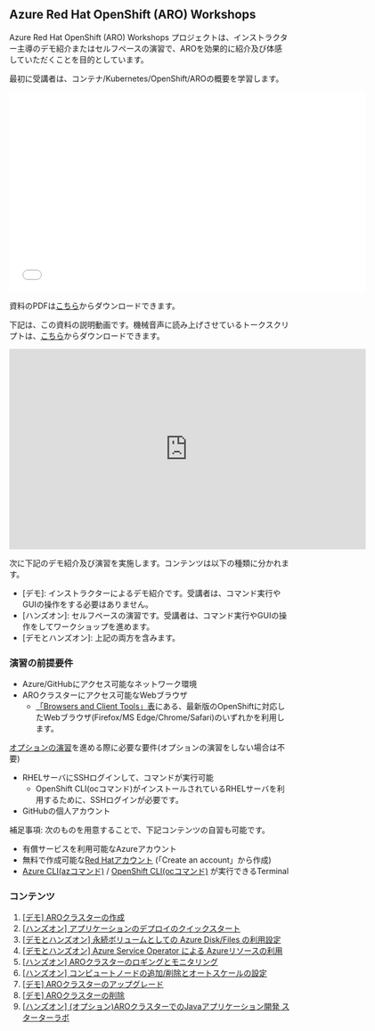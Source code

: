 ## Azure Red Hat OpenShift (ARO) Workshops

Azure Red Hat OpenShift (ARO) Workshops プロジェクトは、インストラクター主導のデモ紹介またはセルフペースの演習で、AROを効果的に紹介及び体感していただくことを目的としています。

最初に受講者は、コンテナ/Kubernetes/OpenShift/AROの概要を学習します。

<embed src="docs/pdf/2022-aro-workshop-lecture.pdf#&scrollbar=0&view=Fit&viewrect=0,0,570,0" width="640" height="360" hspace="0" vspace="0">

資料のPDFは[こちら](docs/pdf/2022-aro-workshop-lecture.pdf)からダウンロードできます。


下記は、この資料の説明動画です。機械音声に読み上げさせているトークスクリプトは、[こちら](docs/pdf/talkscripts.zip)からダウンロードできます。

<iframe width="640" height="360" src="https://www.youtube.com/embed/D7w88YSj0xo" title="YouTube video player" frameborder="0" allow="accelerometer; autoplay; clipboard-write; encrypted-media; gyroscope; picture-in-picture" allowfullscreen></iframe>


次に下記のデモ紹介及び演習を実施します。コンテンツは以下の種類に分かれます。

- \[デモ\]: インストラクターによるデモ紹介です。受講者は、コマンド実行やGUIの操作をする必要はありません。
- \[ハンズオン\]: セルフペースの演習です。受講者は、コマンド実行やGUIの操作をしてワークショップを進めます。
- \[デモとハンズオン\]: 上記の両方を含みます。

### 演習の前提要件

- Azure/GitHubにアクセス可能なネットワーク環境
- AROクラスターにアクセス可能なWebブラウザ
   - [「Browsers and Client Tools」表](https://access.redhat.com/articles/4763741)にある、最新版のOpenShiftに対応したWebブラウザ(Firefox/MS Edge/Chrome/Safari)のいずれかを利用します。

[オプションの演習](docs/aro-sample-app-develop)を進める際に必要な要件(オプションの演習をしない場合は不要)
- RHELサーバにSSHログインして、コマンドが実行可能
   - OpenShift CLI(ocコマンド)がインストールされているRHELサーバを利用するために、SSHログインが必要です。
- GitHubの個人アカウント

補足事項: 次のものを用意することで、下記コンテンツの自習も可能です。

- 有償サービスを利用可能なAzureアカウント
- 無料で作成可能な[Red Hatアカウント](https://cloud.redhat.com/) (「Create an account」から作成)
- [Azure CLI(azコマンド)](https://docs.microsoft.com/ja-jp/cli/azure/install-azure-cli) / [OpenShift CLI(ocコマンド)](https://access.redhat.com/documentation/ja-jp/openshift_container_platform/4.11/html/cli_tools/_openshift-cli-oc) が実行できるTerminal

### コンテンツ

1. [\[デモ\] AROクラスターの作成](docs/aro-create)
1. [\[ハンズオン\] アプリケーションのデプロイのクイックスタート](docs/aro-app-deploy-quickstart)
1. [\[デモとハンズオン\] 永続ボリュームとしての Azure Disk/Files の利用設定](docs/aro-volume)
1. [\[デモとハンズオン\] Azure Service Operator による Azureリソースの利用](docs/aro-azure-resource)
1. [\[ハンズオン\] AROクラスターのロギングとモニタリング](docs/aro-logs-and-monitor)
1. [\[ハンズオン\] コンピュートノードの追加/削除とオートスケールの設定](docs/aro-nodes)
1. [\[デモ\] AROクラスターのアップグレード](docs/aro-upgrade)
1. [\[デモ\] AROクラスターの削除](docs/aro-delete)
2. [\[ハンズオン\] (オプション)AROクラスターでのJavaアプリケーション開発 スターターラボ](docs/aro-sample-app-develop)
